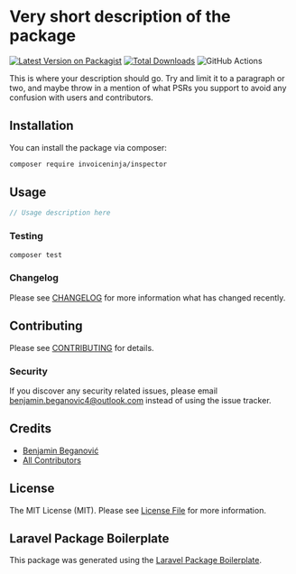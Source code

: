 # Very short description of the package

[![Latest Version on Packagist](https://img.shields.io/packagist/v/invoiceninja/inspector.svg?style=flat-square)](https://packagist.org/packages/invoiceninja/inspector)
[![Total Downloads](https://img.shields.io/packagist/dt/invoiceninja/inspector.svg?style=flat-square)](https://packagist.org/packages/invoiceninja/inspector)
![GitHub Actions](https://github.com/invoiceninja/inspector/actions/workflows/main.yml/badge.svg)

This is where your description should go. Try and limit it to a paragraph or two, and maybe throw in a mention of what PSRs you support to avoid any confusion with users and contributors.

## Installation

You can install the package via composer:

```bash
composer require invoiceninja/inspector
```

## Usage

```php
// Usage description here
```

### Testing

```bash
composer test
```

### Changelog

Please see [CHANGELOG](CHANGELOG.md) for more information what has changed recently.

## Contributing

Please see [CONTRIBUTING](CONTRIBUTING.md) for details.

### Security

If you discover any security related issues, please email benjamin.beganovic4@outlook.com instead of using the issue tracker.

## Credits

-   [Benjamin Beganović](https://github.com/invoiceninja)
-   [All Contributors](../../contributors)

## License

The MIT License (MIT). Please see [License File](LICENSE.md) for more information.

## Laravel Package Boilerplate

This package was generated using the [Laravel Package Boilerplate](https://laravelpackageboilerplate.com).
